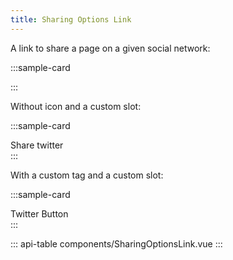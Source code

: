 ```yaml
---
title: Sharing Options Link
---
```


A link to share a page on a given social network:

:::sample-card
<div class="p-2 text-center">
  <sharing-options-link network="twitter" url="https://www.icij.org" class="btn btn-outline-primary mx-1" />
  <sharing-options-link network="facebook" url="https://www.icij.org" class="btn btn-outline-primary mx-1" />
  <sharing-options-link network="linkedin" url="https://www.icij.org" class="btn btn-outline-primary mx-1" />
  <sharing-options-link network="email" url="https://www.icij.org" class="btn btn-outline-primary mx-1" />
</div>
:::

Without icon and a custom slot:

:::sample-card
<div class="p-2 text-center">
  <sharing-options-link network="twitter" url="https://www.icij.org" no-icon class="btn btn-info">
    Share twitter
  </sharing-options-link>
</div>
:::

With a custom tag and a custom slot:

:::sample-card
<div class="p-2 text-center">
  <sharing-options-link network="twitter" title="Murmur Design System" tag="button" class="btn btn-warning" no-icon>
    Twitter Button
  </sharing-options-link>
</div>
:::

::: api-table components/SharingOptionsLink.vue :::

